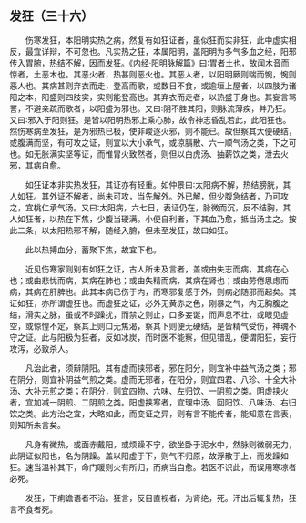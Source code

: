 ## 发狂（三十六）


&emsp;&emsp;伤寒发狂，本阳明实热之病，然复有如狂证者，虽似狂而实非狂，此中虚实相反，最宜详辩，不可忽也。凡实热之狂，本属阳明，盖阳明为多气多血之经，阳邪传入胃腑，热结不解，因而发狂。《内经·阳明脉解篇》曰∶胃者土也，故闻木音而惊者，土恶木也。其恶火者，热甚则恶火也。其恶人者，以阳明厥则喘而惋，惋则恶人也。其病甚则弃衣而走，登高而歌，或数日不食，或逾垣上屋者，以四肢为诸阳之本，阳盛则四肢实，实则能登高也。其弃衣而走者，以热盛于身也。其妄言骂詈，不避亲疏而歌者，以阳盛为邪也。又曰∶阴不胜其阳，则脉流薄疾，并乃狂。又曰∶邪入于阳则狂。是皆以阳明热邪上乘心肺，故令神志昏乱若此，此阳狂也。然伤寒病至发狂，是为邪热已极，使非峻逐火邪，则不能已。故但察其大便硬结，或腹满而坚，有可攻之证，则宜以大小承气，或凉膈散、六一顺气汤之类，下之可也。如无胀满实坚等证，而惟胃火致然者，则但以白虎汤、抽薪饮之类，泄去火邪，其病自愈。

&emsp;&emsp;如狂证本非实热发狂，其证亦有轻重。如仲景曰∶太阳病不解，热结膀胱，其人如狂。其外证不解者，尚未可攻，当先解外。外已解，但少腹急结者，乃可攻之，宜桃仁承气汤。又曰∶太阳病，六七日，表证仍在，脉微而沉，反不结胸，其人如狂者，以热在下焦，少腹当硬满。小便自利者，下其血乃愈，抵当汤主之。按此二条，以太阳热邪不解，随经入腑，但未至发狂，故曰如狂。

&emsp;&emsp;此以热搏血分，蓄聚下焦，故宜下也。

&emsp;&emsp;近见伤寒家则别有如狂之证，古人所未及言者，盖或由失志而病，其病在心也；或由悲忧而病，其病在肺也；或由失精而病，其病在肾也；或由劳倦思虑而病，其病在肝脾也。此其本病已伤于内，而寒邪复感于外，则病必随邪而起矣。其证如狂，亦所谓虚狂也。而虚狂之证，必外无黄赤之色，刚暴之气，内无胸腹之结，滑实之脉，虽或不时躁扰，而禁之则止，口多妄诞，而声息不壮，或眼见虚空，或惊惶不定，察其上则口无焦渴，察其下则便无硬结，是皆精气受伤，神魂不守之证。此与阳极为狂者，反如冰炭，而时医不能察，但见错乱，便谓阳狂，妄行攻泻，必致杀人。

&emsp;&emsp;凡治此者，须辩阴阳。其有虚而挟邪者，邪在阳分，则宜补中益气汤之类；邪在阴分，则宜补阴益气煎之类。虚而无邪者，在阳分，则宜四君、八珍、十全大补汤、大补元煎之类；在阴分，则宜四物、六味、左归饮、一阴煎之类。阴虚挟火者，宜加减一阴煎、二阴煎之类。阳虚挟寒者，宜理中汤、回阳饮、八味汤、右归饮之类。此方治之宜，大略如此，而变证之异，则有言不能传者，能知意在言表，则知所未言矣。

&emsp;&emsp;凡身有微热，或面赤戴阳，或烦躁不宁，欲坐卧于泥水中，然脉则微弱无力，此阴证似阳也，名为阴躁。盖以阳虚于下，则气不归原，故浮散于上，而发躁如狂。速当温补其下，命门暖则火有所归，而病当自愈。若医不识此，而误用寒凉者必死。

&emsp;&emsp;发狂，下痢谵语者不治。狂言，反目直视者，为肾绝，死。汗出后辄复热，狂言不食者死。


